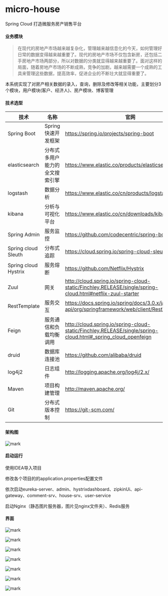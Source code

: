 # micro-house
Spring Cloud 打造微服务房产销售平台

#### 业务模块
> 在现代的房地产市场越来越复杂化，管理越来越信息化的今天，如何管理好日常的数据变得越来越重要了。现代的房地产市场不仅包含新房，还包括二手房地产市场两部分，所以对数据的分类就显得越来越重要了。面对这样的局面，随着房地产市场的不断成熟，竞争的加剧，越来越需要一个成熟的工具来管理这些数据，提高效率，促进企业的不断壮大就显得重要了。

本系统实现了对房产相关数据的录入，查询，删除及修改等相关功能，主要划分3个模块，用户模块(客户、经济人)、房产模块、博客管理


#### 技术选型
技术 | 名称 | 官网
---|---|---
Spring Boot | Spring快速开发框架 | 	https://spring.io/projects/spring-boot
elasticsearch | 分布式多用户能力的全文搜索引擎 | https://www.elastic.co/products/elasticsearch
logstash | 数据分析 | https://www.elastic.co/cn/products/logstash
kibana | 分析与可视化平台 | https://www.elastic.co/cn/downloads/kibana
Spring Admin  | 服务监控 | https://github.com/codecentric/spring-boot-admin
Spring cloud Sleuth | 分布式追踪 | https://cloud.spring.io/spring-cloud-sleuth/
Spring cloud Hystrix | 服务熔断 | https://github.com/Netflix/Hystrix
Zuul | 网关 | http://cloud.spring.io/spring-cloud-static/Finchley.RELEASE/single/spring-cloud.html#netflix-zuul-starter
RestTemplate | 服务交互 | https://docs.spring.io/spring/docs/3.0.x/javadoc-api/org/springframework/web/client/RestTemplate.html
Feign | 服务通信和负载均衡调用 | http://cloud.spring.io/spring-cloud-static/Finchley.RELEASE/single/spring-cloud.html#_spring_cloud_openfeign
druid | 数据库连接池 | https://github.com/alibaba/druid
log4j2 | 日志组件 | http://logging.apache.org/log4j/2.x/
Maven | 项目构建管理 | http://maven.apache.org/
Git | 分布式版本控制 | https://git-scm.com/


#### 架构图
![mark](http://upload.i20forever.cn/blog/20190120/Px3fXwPnOSoI.png?imageslim)

#### 启动运行
使用IDEA导入项目

修改各个项目的的application.properties配置文件

依次启动eureka-server、admin、hystrixdashboard、zipkinUi、api-gateway、comment-srv、house-srv、user-service

启动Nginx（静态图片服务器，图片见nginx文件夹）、Redis服务
#### 界面
![mark](http://upload.i20forever.cn/blog/20190120/hY5RQl5peQu3.png?imageslim)

![mark](http://upload.i20forever.cn/blog/20190120/jrcGSi1iy8f7.png?imageslim)

![mark](http://upload.i20forever.cn/blog/20190120/2cUTACrps4mO.png?imageslim)

![mark](http://upload.i20forever.cn/blog/20190120/FueV1pRoxJpP.png?imageslim)

![mark](http://upload.i20forever.cn/blog/20190121/jTD1YwpJbG9A.png?imageslim)

![mark](http://upload.i20forever.cn/blog/20190121/lRR4yMAvpUro.png?imageslim)

![mark](http://upload.i20forever.cn/blog/20190121/CutkV2TRCAnO.png?imageslim)